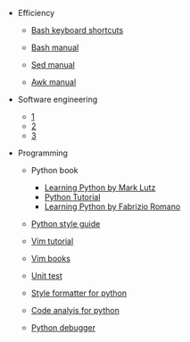 - Efficiency

  - [Bash keyboard shortcuts](https://smlr.us/wp-content/uploads/2013/06/bash-keyboard-shortcuts1.pdf)
  
  - [Bash manual](https://www.gnu.org/software/bash/manual/bash.html)

  - [Sed manual](https://www.gnu.org/software/sed/manual/sed.html)

  - [Awk manual](https://www.tutorialspoint.com/awk/index.htm)

- Software engineering
  - [1](https://www.tutorialspoint.com/software_engineering/software_engineering_tutorial.pdf)
  - [2](https://sovannarith.files.wordpress.com/2012/07/software-engineering-9th-ed-intro-txt-i-sommerville-pearson_-2011-bbs.pdf)
  - [3](http://index-of.co.uk/Engineering/Introduction%20to%20Software%20Engineering.pdf)

- Programming

  - Python book
    - [Learning Python by Mark Lutz](https://cfm.ehu.es/ricardo/docs/python/Learning_Python.pdf)
    - [Python Tutorial](https://bugs.python.org/file47781/Tutorial_EDIT.pdf)
    - [Learning Python by Fabrizio Romano](https://pythonizame.s3.amazonaws.com/media/Book/learning-python/file/500775e4-c85b-11e7-ba9c-040196293901.pdf)

  - [Python style guide](http://google.github.io/styleguide/pyguide.html)
  
  - [Vim tutorial](https://coolshell.cn/articles/5426.html)

  - [Vim books](https://iccf-holland.org/vim_books.html)

  - [Unit test](https://docs.python.org/3/library/unittest.html)

  - [Style formatter for python](https://github.com/google/yapf)

  - [Code analyis for python](https://www.pylint.org/)

  - [Python debugger](https://docs.python.org/2/library/pdb.html)
